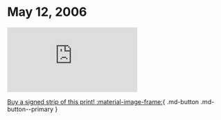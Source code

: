 # May 12, 2006

![](https://www.achewood.com/comic.php?date=05122006)

[Buy a signed strip of this print! :material-image-frame:](https://achewood-holiday-pop-up.myshopify.com/products/strip#05122006){ .md-button .md-button--primary }
